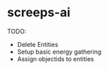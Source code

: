 # screeps-ai

TODO: 

 - Delete Entities
 - Setup basic energy gathering
 - Assign objectids to entities